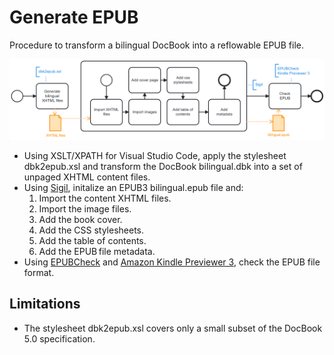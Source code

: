 # Generate EPUB
Procedure to transform a bilingual DocBook into a reflowable EPUB file.

![Generate an EPUB file from a DocBook file using XSL and Sigil](generateEPUB.png)
- Using XSLT/XPATH for Visual Studio Code, apply the stylesheet dbk2epub.xsl and transform the DocBook bilingual.dbk into a set of unpaged XHTML content files.
- Using [Sigil](https://sigil-ebook.com/), initalize an EPUB3 bilingual.epub file and:
  1. Import the content XHTML files.
  2. Import the image files.
  3. Add the book cover.
  4. Add the CSS stylesheets.
  5. Add the table of contents.
  6. Add the EPUB file metadata.
- Using [EPUBCheck](https://www.w3.org/publishing/epubcheck/) and [Amazon Kindle Previewer 3](https://www.amazon.com/Kindle-Previewer/b?node=21381691011), check the EPUB file format.

## Limitations
- The stylesheet dbk2epub.xsl covers only a small subset of the DocBook 5.0 specification.
